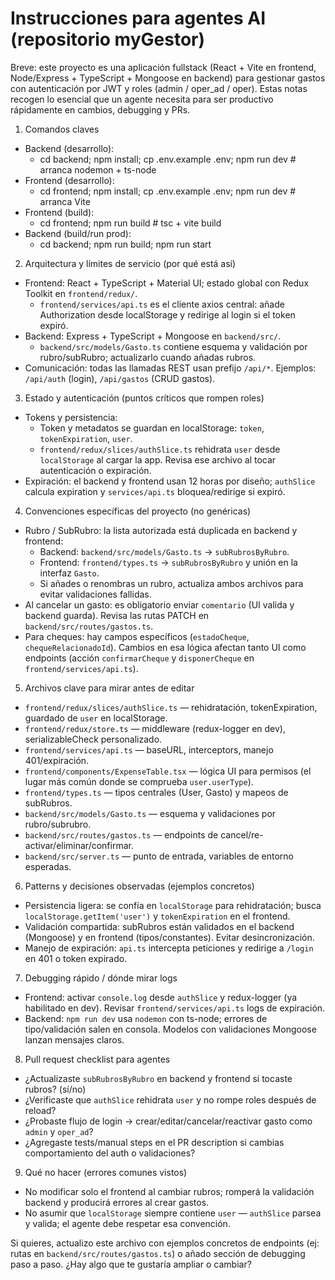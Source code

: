 # Instrucciones para agentes AI (repositorio myGestor)

Breve: este proyecto es una aplicación fullstack (React + Vite en frontend, Node/Express + TypeScript + Mongoose en backend) para gestionar gastos con autenticación por JWT y roles (admin / oper_ad / oper). Estas notas recogen lo esencial que un agente necesita para ser productivo rápidamente en cambios, debugging y PRs.

1) Comandos claves
  - Backend (desarrollo):
    - cd backend; npm install; cp .env.example .env; npm run dev  # arranca nodemon + ts-node
  - Frontend (desarrollo):
    - cd frontend; npm install; cp .env.example .env; npm run dev  # arranca Vite
  - Frontend (build):
    - cd frontend; npm run build  # tsc + vite build
  - Backend (build/run prod):
    - cd backend; npm run build; npm run start

2) Arquitectura y límites de servicio (por qué está así)
  - Frontend: React + TypeScript + Material UI; estado global con Redux Toolkit en `frontend/redux/`.
    - `frontend/services/api.ts` es el cliente axios central: añade Authorization desde localStorage y redirige al login si el token expiró.
  - Backend: Express + TypeScript + Mongoose en `backend/src/`.
    - `backend/src/models/Gasto.ts` contiene esquema y validación por rubro/subRubro; actualizarlo cuando añadas rubros.
  - Comunicación: todas las llamadas REST usan prefijo `/api/*`. Ejemplos: `/api/auth` (login), `/api/gastos` (CRUD gastos).

3) Estado y autenticación (puntos críticos que rompen roles)
  - Tokens y persistencia:
    - Token y metadatos se guardan en localStorage: `token`, `tokenExpiration`, `user`.
    - `frontend/redux/slices/authSlice.ts` rehidrata `user` desde `localStorage` al cargar la app. Revisa ese archivo al tocar autenticación o expiración.
  - Expiración: el backend y frontend usan 12 horas por diseño; `authSlice` calcula expiration y `services/api.ts` bloquea/redirige si expiró.

4) Convenciones específicas del proyecto (no genéricas)
  - Rubro / SubRubro: la lista autorizada está duplicada en backend y frontend:
    - Backend: `backend/src/models/Gasto.ts` -> `subRubrosByRubro`.
    - Frontend: `frontend/types.ts` -> `subRubrosByRubro` y unión en la interfaz `Gasto`.
    - Si añades o renombras un rubro, actualiza ambos archivos para evitar validaciones fallidas.
  - Al cancelar un gasto: es obligatorio enviar `comentario` (UI valida y backend guarda). Revisa las rutas PATCH en `backend/src/routes/gastos.ts`.
  - Para cheques: hay campos específicos (`estadoCheque`, `chequeRelacionadoId`). Cambios en esa lógica afectan tanto UI como endpoints (acción `confirmarCheque` y `disponerCheque` en `frontend/services/api.ts`).

5) Archivos clave para mirar antes de editar
  - `frontend/redux/slices/authSlice.ts` — rehidratación, tokenExpiration, guardado de `user` en localStorage.
  - `frontend/redux/store.ts` — middleware (redux-logger en dev), serializableCheck personalizado.
  - `frontend/services/api.ts` — baseURL, interceptors, manejo 401/expiración.
  - `frontend/components/ExpenseTable.tsx` — lógica UI para permisos (el lugar más común donde se comprueba `user.userType`).
  - `frontend/types.ts` — tipos centrales (User, Gasto) y mapeos de subRubros.
  - `backend/src/models/Gasto.ts` — esquema y validaciones por rubro/subrubro.
  - `backend/src/routes/gastos.ts` — endpoints de cancel/re-activar/eliminar/confirmar.
  - `backend/src/server.ts` — punto de entrada, variables de entorno esperadas.

6) Patterns y decisiones observadas (ejemplos concretos)
  - Persistencia ligera: se confía en `localStorage` para rehidratación; busca `localStorage.getItem('user')` y `tokenExpiration` en el frontend.
  - Validación compartida: subRubros están validados en el backend (Mongoose) y en frontend (tipos/constantes). Evitar desincronización.
  - Manejo de expiración: `api.ts` intercepta peticiones y redirige a `/login` en 401 o token expirado.

7) Debugging rápido / dónde mirar logs
  - Frontend: activar `console.log` desde `authSlice` y redux-logger (ya habilitado en dev). Revisar `frontend/services/api.ts` logs de expiración.
  - Backend: `npm run dev` usa `nodemon` con ts-node; errores de tipo/validación salen en consola. Modelos con validaciones Mongoose lanzan mensajes claros.

8) Pull request checklist para agentes
  - ¿Actualizaste `subRubrosByRubro` en backend y frontend si tocaste rubros? (sí/no)
  - ¿Verificaste que `authSlice` rehidrata `user` y no rompe roles después de reload?
  - ¿Probaste flujo de login -> crear/editar/cancelar/reactivar gasto como `admin` y `oper_ad`?
  - ¿Agregaste tests/manual steps en el PR description si cambias comportamiento del auth o validaciones?

9) Qué no hacer (errores comunes vistos)
  - No modificar solo el frontend al cambiar rubros; romperá la validación backend y producirá errores al crear gastos.
  - No asumir que `localStorage` siempre contiene `user` — `authSlice` parsea y valida; el agente debe respetar esa convención.

Si quieres, actualizo este archivo con ejemplos concretos de endpoints (ej: rutas en `backend/src/routes/gastos.ts`) o añado sección de debugging paso a paso. ¿Hay algo que te gustaría ampliar o cambiar?

